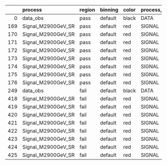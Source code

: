 |     | process            | region   | binning   | color   | process_type   |   scale | variation   | source_filename                                              | source_histname    | alias              | title           |   combine_idx |    lnN |   shapes | syst_type   | direction   | variation_alias   |
|----:|:-------------------|:---------|:----------|:--------|:---------------|--------:|:------------|:-------------------------------------------------------------|:-------------------|:-------------------|:----------------|--------------:|-------:|---------:|:------------|:------------|:------------------|
|   0 | data_obs           | pass     | default   | black   | DATA           |       1 | nominal     | ./histograms_for_2DAlphabet_v11/EaDM_Cosmics_Data_SR.root    | hpass              | Cosmics_Data_SR    | Cosmics_Data_SR |           nan | nan    |      nan | nan         | nan         | nan               |
| 169 | Signal_M2900GeV_SR | pass     | default   | red     | SIGNAL         |       1 | lumi        | ./histograms_for_2DAlphabet_v11/EaDM_Signal_M2900GeV_SR.root | hpass              | Signal_M2900GeV_SR | DM signal       |           nan |   1.05 |      nan | lnN         | nan         | nan               |
| 170 | Signal_M2900GeV_SR | pass     | default   | red     | SIGNAL         |       1 | RNN         | ./histograms_for_2DAlphabet_v11/EaDM_Signal_M2900GeV_SR.root | hpass_RNNsyst_up   | Signal_M2900GeV_SR | DM signal       |           nan | nan    |        1 | shapes      | Up          | RNNsyst           |
| 171 | Signal_M2900GeV_SR | pass     | default   | red     | SIGNAL         |       1 | RNN         | ./histograms_for_2DAlphabet_v11/EaDM_Signal_M2900GeV_SR.root | hpass_RNNsyst_down | Signal_M2900GeV_SR | DM signal       |           nan | nan    |        1 | shapes      | Down        | RNNsyst           |
| 172 | Signal_M2900GeV_SR | pass     | default   | red     | SIGNAL         |       1 | pT          | ./histograms_for_2DAlphabet_v11/EaDM_Signal_M2900GeV_SR.root | hpass_pTsyst_up    | Signal_M2900GeV_SR | DM signal       |           nan | nan    |        1 | shapes      | Up          | pTsyst            |
| 173 | Signal_M2900GeV_SR | pass     | default   | red     | SIGNAL         |       1 | pT          | ./histograms_for_2DAlphabet_v11/EaDM_Signal_M2900GeV_SR.root | hpass_pTsyst_down  | Signal_M2900GeV_SR | DM signal       |           nan | nan    |        1 | shapes      | Down        | pTsyst            |
| 174 | Signal_M2900GeV_SR | pass     | default   | red     | SIGNAL         |       1 | t0          | ./histograms_for_2DAlphabet_v11/EaDM_Signal_M2900GeV_SR.root | hpass_t0syst_up    | Signal_M2900GeV_SR | DM signal       |           nan | nan    |        1 | shapes      | Up          | t0syst            |
| 175 | Signal_M2900GeV_SR | pass     | default   | red     | SIGNAL         |       1 | t0          | ./histograms_for_2DAlphabet_v11/EaDM_Signal_M2900GeV_SR.root | hpass_t0syst_down  | Signal_M2900GeV_SR | DM signal       |           nan | nan    |        1 | shapes      | Down        | t0syst            |
| 176 | Signal_M2900GeV_SR | pass     | default   | red     | SIGNAL         |       1 | nominal     | ./histograms_for_2DAlphabet_v11/EaDM_Signal_M2900GeV_SR.root | hpass              | Signal_M2900GeV_SR | DM signal       |           nan | nan    |      nan | nan         | nan         | nan               |
| 249 | data_obs           | fail     | default   | black   | DATA           |       1 | nominal     | ./histograms_for_2DAlphabet_v11/EaDM_Cosmics_Data_SR.root    | hfail              | Cosmics_Data_SR    | Cosmics_Data_SR |           nan | nan    |      nan | nan         | nan         | nan               |
| 418 | Signal_M2900GeV_SR | fail     | default   | red     | SIGNAL         |       1 | lumi        | ./histograms_for_2DAlphabet_v11/EaDM_Signal_M2900GeV_SR.root | hfail              | Signal_M2900GeV_SR | DM signal       |           nan |   1.05 |      nan | lnN         | nan         | nan               |
| 419 | Signal_M2900GeV_SR | fail     | default   | red     | SIGNAL         |       1 | RNN         | ./histograms_for_2DAlphabet_v11/EaDM_Signal_M2900GeV_SR.root | hfail_RNNsyst_up   | Signal_M2900GeV_SR | DM signal       |           nan | nan    |        1 | shapes      | Up          | RNNsyst           |
| 420 | Signal_M2900GeV_SR | fail     | default   | red     | SIGNAL         |       1 | RNN         | ./histograms_for_2DAlphabet_v11/EaDM_Signal_M2900GeV_SR.root | hfail_RNNsyst_down | Signal_M2900GeV_SR | DM signal       |           nan | nan    |        1 | shapes      | Down        | RNNsyst           |
| 421 | Signal_M2900GeV_SR | fail     | default   | red     | SIGNAL         |       1 | pT          | ./histograms_for_2DAlphabet_v11/EaDM_Signal_M2900GeV_SR.root | hfail_pTsyst_up    | Signal_M2900GeV_SR | DM signal       |           nan | nan    |        1 | shapes      | Up          | pTsyst            |
| 422 | Signal_M2900GeV_SR | fail     | default   | red     | SIGNAL         |       1 | pT          | ./histograms_for_2DAlphabet_v11/EaDM_Signal_M2900GeV_SR.root | hfail_pTsyst_down  | Signal_M2900GeV_SR | DM signal       |           nan | nan    |        1 | shapes      | Down        | pTsyst            |
| 423 | Signal_M2900GeV_SR | fail     | default   | red     | SIGNAL         |       1 | t0          | ./histograms_for_2DAlphabet_v11/EaDM_Signal_M2900GeV_SR.root | hfail_t0syst_up    | Signal_M2900GeV_SR | DM signal       |           nan | nan    |        1 | shapes      | Up          | t0syst            |
| 424 | Signal_M2900GeV_SR | fail     | default   | red     | SIGNAL         |       1 | t0          | ./histograms_for_2DAlphabet_v11/EaDM_Signal_M2900GeV_SR.root | hfail_t0syst_down  | Signal_M2900GeV_SR | DM signal       |           nan | nan    |        1 | shapes      | Down        | t0syst            |
| 425 | Signal_M2900GeV_SR | fail     | default   | red     | SIGNAL         |       1 | nominal     | ./histograms_for_2DAlphabet_v11/EaDM_Signal_M2900GeV_SR.root | hfail              | Signal_M2900GeV_SR | DM signal       |           nan | nan    |      nan | nan         | nan         | nan               |